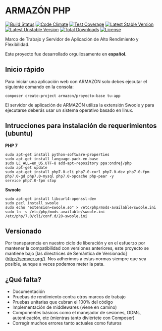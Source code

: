 # ARMAZÓN PHP

[![Build Status](https://travis-ci.org/armazon/armazon.svg?branch=master)](https://travis-ci.org/armazon/armazon) 
[![Code Climate](https://codeclimate.com/github/armazon/armazon/badges/gpa.svg)](https://codeclimate.com/github/armazon/armazon) 
[![Test Coverage](https://codeclimate.com/github/armazon/armazon/badges/coverage.svg)](https://codeclimate.com/github/armazon/armazon/coverage) 
[![Latest Stable Version](https://poser.pugx.org/armazon/armazon/v/stable)](https://packagist.org/packages/armazon/armazon) 
[![Latest Unstable Version](https://poser.pugx.org/armazon/armazon/v/unstable)](https://packagist.org/packages/armazon/armazon) 
[![Total Downloads](https://poser.pugx.org/armazon/armazon/downloads)](https://packagist.org/packages/armazon/armazon) 
[![License](https://poser.pugx.org/armazon/armazon/license)](https://packagist.org/packages/armazon/armazon) 

Marco de Trabajo y Servidor de Aplicación de Alto Rendimiento y Flexibilidad.

Este proyecto fue desarrollado orgullosamente en **español**. 

## Inicio rápido

Para iniciar una aplicación web con ARMAZÓN solo debes ejecutar el siguiente comando en la consola:

```shell
composer create-project armazon/proyecto-base tu-app
```

El servidor de aplicación de ARMAZÓN utiliza la extensión Swoole y para ejecutarse deberás usar un sistema operativo basado en linux.

## Intrucciones para instalación de requerimientos (ubuntu)

**PHP 7**
```shell
sudo apt-get install python-software-properties
sudo apt-get install language-pack-en-base
sudo LC_ALL=en_US.UTF-8 add-apt-repository ppa:ondrej/php
sudo apt-get update
sudo apt-get install php7.0-cli php7.0-curl php7.0-dev php7.0-fpm php7.0-gd php7.0-mysql php7.0-opcache php-pear -y
service php7.0-fpm stop
```

**Swoole**
```shell
sudo apt-get install libcurl4-openssl-dev
sudo pecl install swoole
sudo echo "extension=swoole.so" > /etc/php/mods-available/swoole.ini
sudo ln -s /etc/php/mods-available/swoole.ini /etc/php/7.0/cli/conf.d/20-swoole.ini
```

## Versionado

Por transparencia en nuestro ciclo de liberación y en el esfuerzo por mantener la compatibilidad con versiones anteriores, este proyecto se mantiene bajo [las directrices de Semántica de Versionado] (http://semver.org/). Nos adherimos a estas normas siempre que sea posible, aunque a veces podemos meter la pata.

## ¿Qué falta?

- Documentación
- Pruebas de rendimiento contra otros marcos de trabajo
- Pruebas unitarias que cubran el 100% del código
- Implementación de middlewares (viene en camino)
- Componentes básicos como el manejador de sesiones, ODMs, autenticación, etc (mientras tanto diviértete con Composer)
- Corregir muchos errores tanto actuales como futuros
